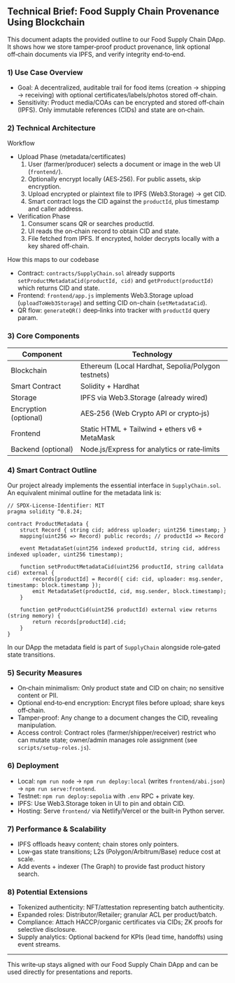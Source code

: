 ## Technical Brief: Food Supply Chain Provenance Using Blockchain

This document adapts the provided outline to our Food Supply Chain DApp. It shows how we store tamper‑proof product provenance, link optional off‑chain documents via IPFS, and verify integrity end‑to‑end.

### 1) Use Case Overview
- Goal: A decentralized, auditable trail for food items (creation → shipping → receiving) with optional certificates/labels/photos stored off‑chain.
- Sensitivity: Product media/COAs can be encrypted and stored off‑chain (IPFS). Only immutable references (CIDs) and state are on‑chain.

### 2) Technical Architecture

Workflow
- Upload Phase (metadata/certificates)
  1) User (farmer/producer) selects a document or image in the web UI (`frontend/`).
  2) Optionally encrypt locally (AES‑256). For public assets, skip encryption.
  3) Upload encrypted or plaintext file to IPFS (Web3.Storage) → get CID.
  4) Smart contract logs the CID against the `productId`, plus timestamp and caller address.
- Verification Phase
  1) Consumer scans QR or searches productId.
  2) UI reads the on‑chain record to obtain CID and state.
  3) File fetched from IPFS. If encrypted, holder decrypts locally with a key shared off‑chain.

How this maps to our codebase
- Contract: `contracts/SupplyChain.sol` already supports `setProductMetadataCid(productId, cid)` and `getProduct(productId)` which returns CID and state.
- Frontend: `frontend/app.js` implements Web3.Storage upload (`uploadToWeb3Storage`) and setting CID on-chain (`setMetadataCid`).
- QR flow: `generateQR()` deep‑links into tracker with `productId` query param.

### 3) Core Components

| Component | Technology |
| --- | --- |
| Blockchain | Ethereum (Local Hardhat, Sepolia/Polygon testnets) |
| Smart Contract | Solidity + Hardhat |
| Storage | IPFS via Web3.Storage (already wired) |
| Encryption (optional) | AES‑256 (Web Crypto API or crypto‑js) |
| Frontend | Static HTML + Tailwind + ethers v6 + MetaMask |
| Backend (optional) | Node.js/Express for analytics or rate‑limits |

### 4) Smart Contract Outline

Our project already implements the essential interface in `SupplyChain.sol`. An equivalent minimal outline for the metadata link is:

```solidity
// SPDX-License-Identifier: MIT
pragma solidity ^0.8.24;

contract ProductMetadata {
    struct Record { string cid; address uploader; uint256 timestamp; }
    mapping(uint256 => Record) public records; // productId => Record

    event MetadataSet(uint256 indexed productId, string cid, address indexed uploader, uint256 timestamp);

    function setProductMetadataCid(uint256 productId, string calldata cid) external {
        records[productId] = Record({ cid: cid, uploader: msg.sender, timestamp: block.timestamp });
        emit MetadataSet(productId, cid, msg.sender, block.timestamp);
    }

    function getProductCid(uint256 productId) external view returns (string memory) {
        return records[productId].cid;
    }
}
```

In our DApp the metadata field is part of `SupplyChain` alongside role‑gated state transitions.

### 5) Security Measures
- On‑chain minimalism: Only product state and CID on chain; no sensitive content or PII.
- Optional end‑to‑end encryption: Encrypt files before upload; share keys off‑chain.
- Tamper‑proof: Any change to a document changes the CID, revealing manipulation.
- Access control: Contract roles (farmer/shipper/receiver) restrict who can mutate state; owner/admin manages role assignment (see `scripts/setup-roles.js`).

### 6) Deployment
- Local: `npm run node` → `npm run deploy:local` (writes `frontend/abi.json`) → `npm run serve:frontend`.
- Testnet: `npm run deploy:sepolia` with `.env` RPC + private key.
- IPFS: Use Web3.Storage token in UI to pin and obtain CID.
- Hosting: Serve `frontend/` via Netlify/Vercel or the built‑in Python server.

### 7) Performance & Scalability
- IPFS offloads heavy content; chain stores only pointers.
- Low‑gas state transitions; L2s (Polygon/Arbitrum/Base) reduce cost at scale.
- Add events + indexer (The Graph) to provide fast product history search.

### 8) Potential Extensions
- Tokenized authenticity: NFT/attestation representing batch authenticity.
- Expanded roles: Distributor/Retailer; granular ACL per product/batch.
- Compliance: Attach HACCP/organic certificates via CIDs; ZK proofs for selective disclosure.
- Supply analytics: Optional backend for KPIs (lead time, handoffs) using event streams.

---
This write‑up stays aligned with our Food Supply Chain DApp and can be used directly for presentations and reports.


